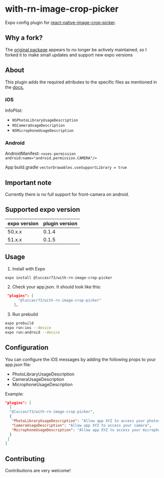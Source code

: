 # with-rn-image-crop-picker

Expo config plugin for [react-native-image-crop-picker](https://github.com/ivpusic/react-native-image-crop-picker).

## Why a fork?

The [original package](https://github.com/mwegener-com/with-rn-image-crop-picker) appears to no longer be actively maintained, so I forked it to make small updates and support new expo versions

## About

This plugin adds the required attributes to the specific files as mentioned in the [docs.](https://github.com/ivpusic/react-native-image-crop-picker#step-3)

### iOS

InfoPlist:

- `NSPhotoLibraryUsageDescription`
- `NSCameraUsageDescription`
- `NSMicrophoneUsageDescription`

### Android

AndroidManifest: `<uses-permission android:name="android.permission.CAMERA"/>`

App build.gradle `vectorDrawables.useSupportLibrary = true`

## Important note

Currently there is no full support for front-camera on android.

## Supported expo version

| expo version | plugin version |
| ------------ | -------------- |
| 50.x.x       | 0.1.4          |
| 51.x.x       | 0.1.5          |

## Usage

1. Install with Expo

```sh
expo install @luccasr73/with-rn-image-crop-picker
```

2. Check your app.json. It should look like this:

```json
 "plugins": [
      "@luccasr73/with-rn-image-crop-picker"
    ],
```

3. Run prebuild

```sh
expo prebuild
expo run:ios --device
expo run:android --device
```

## Configuration

You can configure the iOS messages by adding the following props to your app.json file:

- PhotoLibraryUsageDescription
- CameraUsageDescription
- MicrophoneUsageDescription

Example:

```json
"plugins": [
  [
  "@luccasr73/with-rn-image-crop-picker",
  {
   "PhotoLibraryUsageDescription": "Allow app XYZ to access your photos",
   "CameraUsageDescription": "Allow app XYZ to access your camera",
   "MicrophoneUsageDescription": "Allow app XYZ to access your microphone"
  }
 ]
]
```

## Contributing

Contributions are very welcome!
